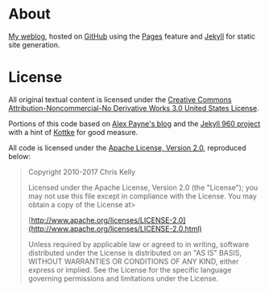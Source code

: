 # About

[My weblog](http://ckelly.net), hosted on [GitHub](https://github.com) using the [Pages](https://pages.github.com) feature and [Jekyll](https://github.com/jekyll/jekyll) for static site generation.

# License

All original textual content is licensed under the [Creative Commons Attribution-Noncommercial-No Derivative Works 3.0 United States License](http://creativecommons.org/licenses/by-nc-nd/3.0/us/).

Portions of this code based on [Alex Payne's blog](http://github.com/al3x/al3x.github.com) and the [Jekyll 960 project](http://github.com/btbytes/jekyll_960) with a hint of [Kottke](http://kottke.org/) for good measure.

All code is licensed under the [Apache License, Version 2.0](http://www.apache.org/licenses/LICENSE-2.0.html), reproduced below:


> Copyright 2010-2017 Chris Kelly
>
> Licensed under the Apache License, Version 2.0 (the "License");
> you may not use this file except in compliance with the License.
> You may obtain a copy of the License at>
>
> [http://www.apache.org/licenses/LICENSE-2.0](http://www.apache.org/licenses/LICENSE-2.0.html)
>
> Unless required by applicable law or agreed to in writing, software
> distributed under the License is distributed on an "AS IS" BASIS,
> WITHOUT WARRANTIES OR CONDITIONS OF ANY KIND, either express or implied.
> See the License for the specific language governing permissions and
> limitations under the License.
